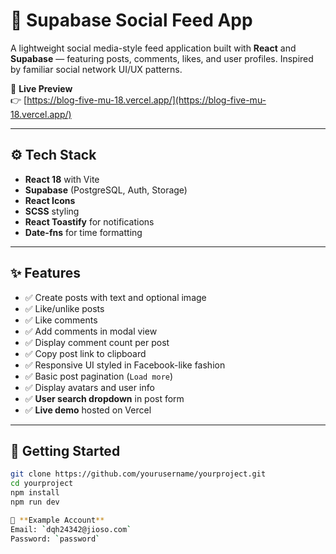 # 📰 Supabase Social Feed App

A lightweight social media-style feed application built with **React** and **Supabase** — featuring posts, comments, likes, and user profiles. Inspired by familiar social network UI/UX patterns.

🔗 **Live Preview**  
👉 [https://blog-five-mu-18.vercel.app/](https://blog-five-mu-18.vercel.app/)

---

## ⚙️ Tech Stack

- **React 18** with Vite
- **Supabase** (PostgreSQL, Auth, Storage)
- **React Icons**
- **SCSS** styling
- **React Toastify** for notifications
- **Date-fns** for time formatting

---

## ✨ Features

- ✅ Create posts with text and optional image
- ✅ Like/unlike posts
- ✅ Like comments
- ✅ Add comments in modal view
- ✅ Display comment count per post
- ✅ Copy post link to clipboard
- ✅ Responsive UI styled in Facebook-like fashion
- ✅ Basic post pagination (`Load more`)
- ✅ Display avatars and user info
- ✅ **User search dropdown** in post form
- ✅ **Live demo** hosted on Vercel

---

## 🧰 Getting Started

```bash
git clone https://github.com/yourusername/yourproject.git
cd yourproject
npm install
npm run dev

🧪 **Example Account**
Email: `dqh24342@jioso.com`
Password: `password`
```
